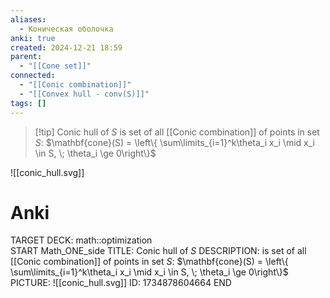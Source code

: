 ```yaml
---
aliases:
  - Коническая оболочка
anki: true
created: 2024-12-21 18:59
parent:
  - "[[Cone set]]"
connected:
  - "[[Conic combination]]"
  - "[[Convex hull - conv(S)]]"
tags: []
---
```


> [!tip] Conic hull of $S$
is set of all [[Conic combination]]  of points in set $S$:
$\mathbf{cone}(S) = \left\{ \sum\limits_{i=1}^k\theta_i x_i \mid x_i \in S, \; \theta_i \ge 0\right\}$

![[conic_hull.svg]]

# Anki
TARGET DECK: math::optimization  
START
Math_ONE_side
TITLE: Conic hull of $S$
DESCRIPTION: 
is set of all [[Conic combination]]  of points in set $S$:
$\mathbf{cone}(S) = \left\{ \sum\limits_{i=1}^k\theta_i x_i \mid x_i \in S, \; \theta_i \ge 0\right\}$
PICTURE: ![[conic_hull.svg]]
ID: 1734878604664
END